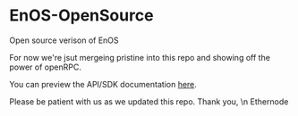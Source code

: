 # EnOS-OpenSource
Open source verison of EnOS

For now we're jsut mergeing pristine into this repo and showing off the power of openRPC.

You can preview the API/SDK documentation [here](https://playground.open-rpc.org/?schemaUrl=https://raw.githubusercontent.com/ethernodeio/EnOS-Playground/master/openrpc.json&uiSchema[appBar][ui:title]=EnOS&uiSchema[appBar][ui:logoUrl]=https://ethernode.io/static/media/Header-Dark.7d8eb2a9.png&uiSchema[appBar][ui:input]=false&uiSchema[appBar][ui:splitView]=false&uiSchema[appBar][ui:darkMode]=true).

Please be patient with us as we updated this repo.
Thank you, \n
Ethernode
